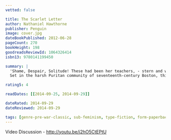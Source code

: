 ```yaml
---
vetted: false

title: The Scarlet Letter
author: Nathaniel Hawthorne
publisher: Penguin
image: cover.jpg
dateBookPublished: 2012-06-28
pageCount: 270
bookHeight: 198
goodreadsReviewId: 1064326414
isbn13: 9780141199450

summary: |
  'Shame, Despair, Solitude! These had been her teachers, - stern and wild ones, - and they had made her strong, but taught her much amiss' 
  Set in the harsh Puritan community of seventeenth-century Boston, this tale of an adulterous entanglement that results in an illegitimate birth reveals Nathaniel Hawthorne's concerns with the tension between the public and the private selves. Publicly disgraced and ostracized, Hester Prynne draws on her inner strength and certainty of spirit to emerge as the first true heroine of American fiction. Arthur Dimmesdale stands as a classic study of a self divided; trapped by the rules of society, he suppresses his passion and disavows his lover, Hester, and their daughter, Pearl.

rating5: 4

readDates: [[2014-09-25, 2014-09-29]]

dateRated: 2014-09-29
dateReviewed: 2014-09-29

tags: [genre-pre-war-classic, sub-feminism, type-fiction, form-paperback, pub-english-library]
---
```


Video Discussion - http://youtu.be/j2hO5CtEPtU
